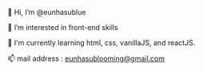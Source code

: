 👋 Hi, I’m @eunhasublue

👀 I’m interested in front-end skills

🌱 I'm currently learning html, css, vanillaJS, and reactJS.

📫 mail address : eunhasublooming@gmail.com
